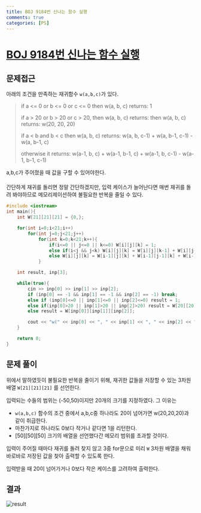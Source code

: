 ```yaml
---
title: BOJ 9184번 신나는 함수 실행
comments: true
categories: [PS]
---
```


# [BOJ 9184번 신나는 함수 실행](https://www.acmicpc.net/problem/9184)




문제접근
---
아래의 조건을 만족하는 재귀함수 `w(a,b,c)`가 있다.

>if a <= 0 or b <= 0 or c <= 0
>then w(a, b, c) returns: 1
>
>if a > 20 or b > 20 or c > 20, then w(a, b, c) returns:
> then w(a, b, c) returns: w(20, 20, 20)
>
>if a < b and b < c
>then w(a, b, c) returns: w(a, b, c-1) + w(a, b-1, c-1) - w(a, b-1, c)
>
>otherwise 
>it returns: w(a-1, b, c) + w(a-1, b-1, c) + w(a-1, b, c-1) - w(a-1, b-1, c-1)

a,b,c가 주어졌을 때 값을 구할 수 있어야한다.

간단하게 재귀를 돌리면 정말 간단하겠지만, 입력 케이스가 늘어난다면 매번 재귀를 돌려 봐야하므로 메모리제이션하여 불필요한 반복을 줄일 수 있다.



```cpp
#include <iostream>
int main(){
    int W[21][21][21] = {0,};

    for(int i=0;i<21;i++)
        for(int j=0;j<21;j++)
            for(int k=0;k<21;k++){
                if(i<=0 || j<=0 || k<=0) W[i][j][k] = 1;
                else if(i<j && j<k) W[i][j][k] = W[i][j][k-1] + W[i][j-1][k-1] - W[i][j-1][k];
                else W[i][j][k] = W[i-1][j][k] + W[i-1][j-1][k] + W[i-1][j][k-1] - W[i-1][j-1][k-1];
            }

    int result, inp[3];

    while(true){
        cin >> inp[0] >> inp[1] >> inp[2];
        if (inp[0] == -1 && inp[1] == -1 && inp[2] == -1) break;
        else if (inp[0]<=0 || inp[1]<=0 || inp[2]<=0) result = 1;
        else if(inp[0]>20 || inp[1]>20 || inp[2]>20) result = W[20][20][20];
        else result = W[inp[0]][inp[1]][inp[2]];

        cout << "w(" << inp[0] << ", " << inp[1] << ", " << inp[2] << ") = " << result << "\n";
    }

    return 0;
}
```

문제 풀이
---
위에서 말하였듯이 불필요한 반복을 줄이기 위해, 재귀한 값들을 저장할 수 있는 3차원배열 `W[21][21][21]` 를 선언한다.

입력되는 수들의 범위는 (-50,50)이지만 20개의 크기를 지정하였다. 그 이유는
- `w(a,b,c)` 함수의 조건 중에서 a,b,c중 하나라도 20이 넘어가면 w(20,20,20)과 같이 취급한다.
- 마찬가지로 하나라도 0보다 작거나 같다면 1을 리턴한다.
- [50][50][50] 크기의 배열을 선언했다간 메모리 범위를 초과할 것이다.


입력이 주어질 때마다 재귀를 돌려 찾지 않고 3중 for문으로 미리 `W` 3차원 배열을 채워 바로바로 저장된 값을 찾아 출력할 수 있도록 한다.

입력받을 때 20이 넘어가거나 0보다 작은 케이스를 고려하여 출력한다.

결과
---
![result](https://i.ibb.co/KFNN15L/image.pnghttps://i.ibb.co/KFNN15L/image.png)